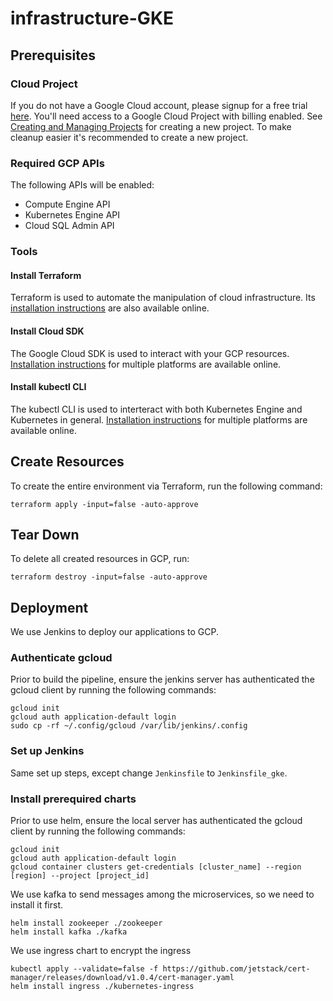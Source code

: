 # infrastructure-GKE
## Prerequisites
### Cloud Project

If you do not have a Google Cloud account, please signup for a free trial [here](https://cloud.google.com). You'll need access to a Google Cloud Project with billing enabled. See [Creating and Managing Projects](https://cloud.google.com/resource-manager/docs/creating-managing-projects) for creating a new project. To make cleanup easier it's recommended to create a new project.

### Required GCP APIs

The following APIs will be enabled:

* Compute Engine API
* Kubernetes Engine API
* Cloud SQL Admin API

### Tools
#### Install Terraform

Terraform is used to automate the manipulation of cloud infrastructure. Its [installation instructions](https://www.terraform.io/intro/getting-started/install.html) are also available online.

#### Install Cloud SDK

The Google Cloud SDK is used to interact with your GCP resources. [Installation instructions](https://cloud.google.com/sdk/downloads) for multiple platforms are available online.

#### Install kubectl CLI

The kubectl CLI is used to interteract with both Kubernetes Engine and Kubernetes in general. [Installation instructions](https://cloud.google.com/kubernetes-engine/docs/quickstart) for multiple platforms are available online.

## Create Resources

To create the entire environment via Terraform, run the following command:

```console
terraform apply -input=false -auto-approve 
```
## Tear Down
To delete all created resources in GCP, run:

```console
terraform destroy -input=false -auto-approve 
```
## Deployment

We use Jenkins to deploy our applications to GCP.

### Authenticate gcloud

Prior to build the pipeline, ensure the jenkins server has authenticated the gcloud client by running the following commands:

```console
gcloud init
gcloud auth application-default login
sudo cp -rf ~/.config/gcloud /var/lib/jenkins/.config
```
### Set up Jenkins

Same set up steps, except change `Jenkinsfile` to `Jenkinsfile_gke`.

### Install prerequired charts

Prior to use helm, ensure the local server has authenticated the gcloud client by running the following commands:
```console
gcloud init
gcloud auth application-default login
gcloud container clusters get-credentials [cluster_name] --region [region] --project [project_id]
```

We use kafka to send messages among the microservices, so we need to install it first.
```console
helm install zookeeper ./zookeeper
helm install kafka ./kafka
```
We use ingress chart to encrypt the ingress
```console
kubectl apply --validate=false -f https://github.com/jetstack/cert-manager/releases/download/v1.0.4/cert-manager.yaml
helm install ingress ./kubernetes-ingress
```
